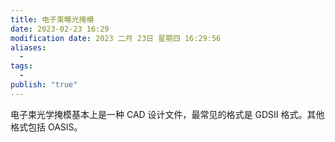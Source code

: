 ```yaml
---
title: 电子束曝光掩模
date: 2023-02-23 16:29
modification date: 2023 二月 23日 星期四 16:29:56
aliases:
  - 
tags:
  - 
publish: "true"
---
```


电子束光学掩模基本上是一种 CAD 设计文件，最常见的格式是 GDSII 格式。其他格式包括 OASIS。
